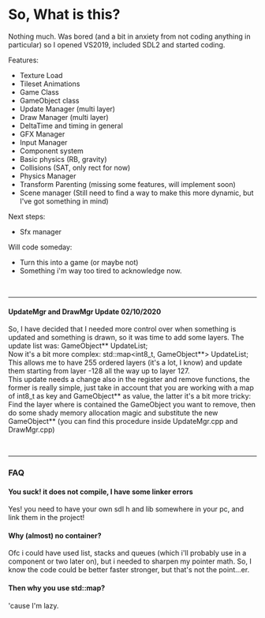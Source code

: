 # So, What is this?
Nothing much. 
Was bored (and a bit in anxiety from not coding anything in particular) so I opened VS2019, included SDL2 and started coding. 

Features:
- Texture Load
- Tileset Animations
- Game Class
- GameObject class
- Update Manager (multi layer)
- Draw Manager (multi layer)
- DeltaTime and timing in general
- GFX Manager
- Input Manager 
- Component system
- Basic physics (RB, gravity)
- Collisions (SAT, only rect for now)
- Physics Manager
- Transform Parenting (missing some features, will implement soon)
- Scene manager (Still need to find a way to make this more dynamic, but I've got something in mind)

Next steps:
- Sfx manager 


Will code someday:
- Turn this into a game (or maybe not)
- Something i'm way too tired to acknowledge now. 

<br>
<hr/>

 #### UpdateMgr and DrawMgr Update 02/10/2020 ####

So, I have decided that I needed more control over when something is updated and something is drawn, so it was time to add some layers.
The update list was:  GameObject** UpdateList; <br>
Now it's a bit more complex: std::map<int8_t, GameObject**> UpdateList;<br>
This allows me to have 255 ordered layers (it's a lot, I know) and update them starting from layer -128 all the way up to layer 127.<br>
This update needs a change also in the register and remove functions, the former is really simple, just take in account that you are working
with a map of int8_t as key and GameObject** as value, the latter it's a bit more tricky:<br> Find the layer where is contained the GameObject
you want to remove, then do some shady memory allocation magic and substitute the new GameObject** (you can find this procedure inside 
UpdateMgr.cpp and DrawMgr.cpp)

<br>
<hr/>

 ### FAQ ###

#### You suck! it does not compile, I have some linker errors ####
 Yes! you need to have your own sdl h and lib somewhere in your pc, and link them in the project! 
 <br>
#### Why (almost) no container? ####
 Ofc i could have used list, stacks and queues (which i'll probably use in a component or two later on), but i needed to sharpen my pointer math.
 So, I know the code could be better faster stronger, but that's not the point...er.
 <br>
#### Then why you use std::map? #### 
 'cause I'm lazy. 
